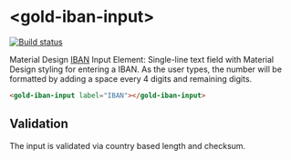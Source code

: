 # \<gold-iban-input\>

[![Build status](https://travis-ci.org/ttretau/gold-iban-input.svg?branch=master)](https://travis-ci.org/ttretau/gold-iban-input)

Material Design <a href="https://en.wikipedia.org/wiki/International_Bank_Account_Number">IBAN</a> Input Element:
Single-line text field with Material Design styling
for entering a IBAN. As the user types, the number will be formatted by adding a space every 4 digits and remaining digits.

```html
<gold-iban-input label="IBAN"></gold-iban-input>
```

## Validation
The input is validated via country based length and checksum.
